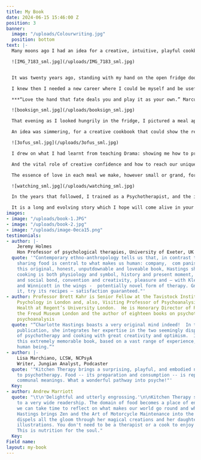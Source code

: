 ```yaml
---
title: My Book
date: 2024-06-15 15:46:00 Z
position: 3
banner:
  image: "/uploads/Colourwriting.jpg"
  position: bottom
text: |-
  Many moons ago I had an idea for a creative, intuitive, playful cookbook. And finally it’s here and in print – **KITCHEN THERAPY how to become a conscious cook,** published summer 2024 by Ortus Books.

  ![IMG_7183_sml.jpg](/uploads/IMG_7183_sml.jpg)


  It was twenty years ago, standing with my hand on the open fridge door planning the family supper, that I began thinking about leaving my job as a Drama Teacher, amid the curriculum changes that were disastrous for me and my neurodiverse students. Their creative abilities stunted by an outdated syllabus of dry text, unsuitable (in my opinion) for any secondary classroom but for my dyslexic students was a tragic waste. My own experience of school where I found myself struggling to focus and constantly in trouble trickled down my spine.

  I knew then I needed a new career where I could be myself and be useful.

  ***“Love the hand that fate deals you and play it as your own.” Marcus Aurelius***

  ![booksign_sml.jpg](/uploads/booksign_sml.jpg)

  That evening as I looked hungrily in the fridge, I pictured a meal appearing which I remember felt delicious. As I followed the feeling of making a dinner with what one has to hand, I recalled playing cards with my wonderful Great Grandmother. Each hand you are dealt you must play as it is, and that is where the seasoning of fun, luck and creative resource ignite your potential.

  An idea was simmering, for a creative cookbook that could show the reader how to cook with intuition and instinct. A plan was on the boil, perhaps a pack of playing cards? That became a set of recipes, each with a character who showed you how, when and why to cook them. The various salts and seeds of my personal and professional life combined into what would become **[Kitchen Therapy – how to become a conscious cook](https://www.amazon.co.uk/Kitchen-Therapy-Charlotte-Hastings/dp/1911383906)**.

  ![3ofus_sml.jpg](/uploads/3ofus_sml.jpg)

  I drew on what I had learnt from teaching Drama: showing me how to practice physical theatre, personifying objects and allowing them to speak.

  And the vital role of creative confidence and how to reach our unique potential.

  The essence of love in each meal we make, however small or grand, formed the foundation of this project. By enjoying the process of putting imagination and practical play together in the kitchen, we create a recipe for life.

  ![watching_sml.jpg](/uploads/watching_sml.jpg)

  In the years that followed, I trained as a Psychotherapist, and the idea for the ‘cooking cure’ took shape and gave the creative cookbook a new dimension. My earlier studies in anthropology, my fascination with Carl Jung and depth psychology now fed into this cookbook **[Kitchen Therapy – how to become a conscious cook](https://www.amazon.co.uk/Kitchen-Therapy-Charlotte-Hastings/dp/1911383906)** which you can delve into today.

  It is a long and evolving story which I hope will come alive in your hands… [BUY YOUR COPY HERE](https://www.amazon.co.uk/Kitchen-Therapy-Charlotte-Hastings/dp/1911383906)
images:
- image: "/uploads/book-1.JPG"
- image: "/uploads/book-2.jpg"
- image: "/uploads/image-0eca15.png"
testimonials:
- author: |-
    Jeremy Holmes
    Hon Professor of psychological therapies, University of Exeter, UK
  quote: '"Contemporary ethno-anthropology tells us that, in contrast to our ape ancestors,
    sharing food is central to what makes us human: company,  com panis, shared bread.  In
    this original, honest, unputdownable and loveable book, Hastings shows how communal
    cooking is both physiology and symbol, history and present moment, life support
    and social bond, convention and creativity, pleasure and – with Klein, Bowlby
    and Winnicott in the wings -  potentially novel form of therapy. Gnaw at it, enjoy
    it, try its recipes – satisfaction guaranteed."'
- author: Professor Brett Kahr is Senior Fellow at the Tavistock Institute of Medical
    Psychology in London and, also, Visiting Professor of Psychoanalysis and Mental
    Health at Regent’s University London.  He is Honorary Director of Research at
    the Freud Museum London and the author of eighteen books on psychotherapy and
    psychoanalysis
  quote: "“Charlotte Hastings boasts a very original mind indeed!  In this truly unique
    publication, she integrates her expertise in the two seemingly disparate fields
    of psychotherapy and cooking with great creativity and optimism.  I deeply recommend
    this extremely memorable book, based on a vast range of experience, to every single
    human being.”"
- author: |-
    Lisa Marchiano, LCSW, NCPsyA
    Writer, Jungian Analyst, Podcaster
  quote: '"Kitchen Therapy brings a surprising, playful, and embodied new dimension
    to psychotherapy. Food -- its preparation and consumption -- is replete with ancient,
    communal meanings. What a wonderful pathway into psyche!"'
  Key: 
- author: Andrew Marriott
  quote: "\t\n'Delightful and utterly engrossing.'\n\nKitchen Therapy should appeal
    to a very wide readership. The domain of food becomes a place of enhancement where
    we can take time to reflect on what makes our world go round and why. Charlotte
    Hastings brings Zen and the Art of Motorcycle Maintenance into the kitchen but
    dispels all the gloom through her magical creations and her daughter's charming
    illustrations. You don't need to be a therapist or a cook to enjoy this book.
    This is nutrition for the soul."
  Key: 
Field name: 
layout: my-book
---
```


